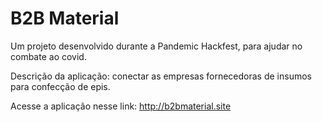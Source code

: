B2B Material
=============


Um projeto desenvolvido durante a Pandemic Hackfest, para ajudar no combate ao covid.

Descrição da aplicação: conectar as empresas fornecedoras de insumos para confecção de epis.

Acesse a aplicação nesse link: http://b2bmaterial.site

